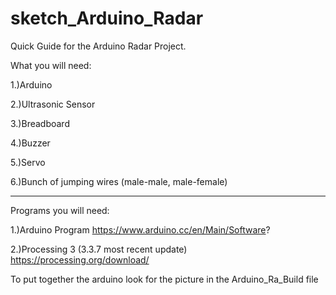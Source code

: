 # sketch_Arduino_Radar

  Quick Guide for the Arduino Radar Project.
 
  What you will need:
  
  1.)Arduino
  
  2.)Ultrasonic Sensor
  
  3.)Breadboard
  
  4.)Buzzer
  
  5.)Servo
  
  6.)Bunch of jumping wires (male-male, male-female)
  
  -------------------------
  Programs you will need:
  
  1.)Arduino Program 
  https://www.arduino.cc/en/Main/Software?
  
  2.)Processing 3 (3.3.7 most recent update)
  https://processing.org/download/
  
  To put together the arduino look for the picture in the Arduino_Ra_Build file 
